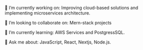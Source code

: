 🔭 I’m currently working on:
Improving cloud-based solutions and implementing microservices architecture.

👯 I’m looking to collaborate on:
Mern-stack projects

🌱 I’m currently learning:
AWS Services and PostgressSQL.

💬 Ask me about:
JavaScript, React, Nextjs, Node.js.



  

<!---
AkshatDev2002/AkshatDev2002 is a ✨ special ✨ repository because its `README.md` (this file) appears on your GitHub profile.
You can click the Preview link to take a look at your changes.
--->
